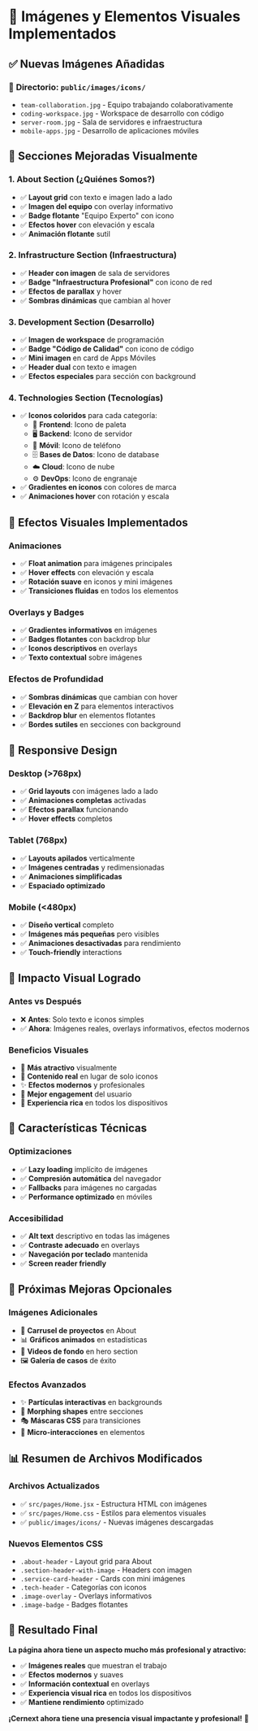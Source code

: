 # 🎨 Imágenes y Elementos Visuales Implementados

## ✅ **Nuevas Imágenes Añadidas**

### 📁 **Directorio**: `public/images/icons/`

- `team-collaboration.jpg` - Equipo trabajando colaborativamente
- `coding-workspace.jpg` - Workspace de desarrollo con código
- `server-room.jpg` - Sala de servidores e infraestructura
- `mobile-apps.jpg` - Desarrollo de aplicaciones móviles

## 🎯 **Secciones Mejoradas Visualmente**

### 1. **About Section (¿Quiénes Somos?)**

- ✅ **Layout grid** con texto e imagen lado a lado
- ✅ **Imagen del equipo** con overlay informativo
- ✅ **Badge flotante** "Equipo Experto" con icono
- ✅ **Efectos hover** con elevación y escala
- ✅ **Animación flotante** sutil

### 2. **Infrastructure Section (Infraestructura)**

- ✅ **Header con imagen** de sala de servidores
- ✅ **Badge "Infraestructura Profesional"** con icono de red
- ✅ **Efectos de parallax** y hover
- ✅ **Sombras dinámicas** que cambian al hover

### 3. **Development Section (Desarrollo)**

- ✅ **Imagen de workspace** de programación
- ✅ **Badge "Código de Calidad"** con icono de código
- ✅ **Mini imagen** en card de Apps Móviles
- ✅ **Header dual** con texto e imagen
- ✅ **Efectos especiales** para sección con background

### 4. **Technologies Section (Tecnologías)**

- ✅ **Iconos coloridos** para cada categoría:
  - 🎨 **Frontend**: Icono de paleta
  - 🖥️ **Backend**: Icono de servidor
  - 📱 **Móvil**: Icono de teléfono
  - 🗄️ **Bases de Datos**: Icono de database
  - ☁️ **Cloud**: Icono de nube
  - ⚙️ **DevOps**: Icono de engranaje
- ✅ **Gradientes en iconos** con colores de marca
- ✅ **Animaciones hover** con rotación y escala

## 🎨 **Efectos Visuales Implementados**

### **Animaciones**

- ✅ **Float animation** para imágenes principales
- ✅ **Hover effects** con elevación y escala
- ✅ **Rotación suave** en iconos y mini imágenes
- ✅ **Transiciones fluidas** en todos los elementos

### **Overlays y Badges**

- ✅ **Gradientes informativos** en imágenes
- ✅ **Badges flotantes** con backdrop blur
- ✅ **Iconos descriptivos** en overlays
- ✅ **Texto contextual** sobre imágenes

### **Efectos de Profundidad**

- ✅ **Sombras dinámicas** que cambian con hover
- ✅ **Elevación en Z** para elementos interactivos
- ✅ **Backdrop blur** en elementos flotantes
- ✅ **Bordes sutiles** en secciones con background

## 📱 **Responsive Design**

### **Desktop (>768px)**

- ✅ **Grid layouts** con imágenes lado a lado
- ✅ **Animaciones completas** activadas
- ✅ **Efectos parallax** funcionando
- ✅ **Hover effects** completos

### **Tablet (768px)**

- ✅ **Layouts apilados** verticalmente
- ✅ **Imágenes centradas** y redimensionadas
- ✅ **Animaciones simplificadas**
- ✅ **Espaciado optimizado**

### **Mobile (<480px)**

- ✅ **Diseño vertical** completo
- ✅ **Imágenes más pequeñas** pero visibles
- ✅ **Animaciones desactivadas** para rendimiento
- ✅ **Touch-friendly** interactions

## 🎯 **Impacto Visual Logrado**

### **Antes vs Después**

- ❌ **Antes**: Solo texto e iconos simples
- ✅ **Ahora**: Imágenes reales, overlays informativos, efectos modernos

### **Beneficios Visuales**

- 🎨 **Más atractivo** visualmente
- 📸 **Contenido real** en lugar de solo iconos
- ✨ **Efectos modernos** y profesionales
- 🎯 **Mejor engagement** del usuario
- 📱 **Experiencia rica** en todos los dispositivos

## 🔧 **Características Técnicas**

### **Optimizaciones**

- ✅ **Lazy loading** implícito de imágenes
- ✅ **Compresión automática** del navegador
- ✅ **Fallbacks** para imágenes no cargadas
- ✅ **Performance optimizado** en móviles

### **Accesibilidad**

- ✅ **Alt text** descriptivo en todas las imágenes
- ✅ **Contraste adecuado** en overlays
- ✅ **Navegación por teclado** mantenida
- ✅ **Screen reader friendly**

## 🚀 **Próximas Mejoras Opcionales**

### **Imágenes Adicionales**

- 🔄 **Carrusel de proyectos** en About
- 📊 **Gráficos animados** en estadísticas
- 🎥 **Videos de fondo** en hero section
- 🖼️ **Galería de casos** de éxito

### **Efectos Avanzados**

- ✨ **Partículas interactivas** en backgrounds
- 🌊 **Morphing shapes** entre secciones
- 🎭 **Máscaras CSS** para transiciones
- 🎪 **Micro-interacciones** en elementos

## 📊 **Resumen de Archivos Modificados**

### **Archivos Actualizados**

- ✅ `src/pages/Home.jsx` - Estructura HTML con imágenes
- ✅ `src/pages/Home.css` - Estilos para elementos visuales
- ✅ `public/images/icons/` - Nuevas imágenes descargadas

### **Nuevos Elementos CSS**

- `.about-header` - Layout grid para About
- `.section-header-with-image` - Headers con imagen
- `.service-card-header` - Cards con mini imágenes
- `.tech-header` - Categorías con iconos
- `.image-overlay` - Overlays informativos
- `.image-badge` - Badges flotantes

## 🎉 **Resultado Final**

**La página ahora tiene un aspecto mucho más profesional y atractivo:**

- ✅ **Imágenes reales** que muestran el trabajo
- ✅ **Efectos modernos** y suaves
- ✅ **Información contextual** en overlays
- ✅ **Experiencia visual rica** en todos los dispositivos
- ✅ **Mantiene rendimiento** optimizado

**¡Cernext ahora tiene una presencia visual impactante y profesional!** 🚀
